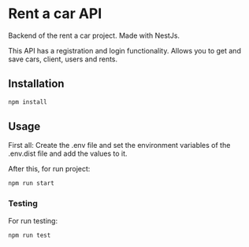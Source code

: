 # Rent a car API

Backend of the rent a car project. Made with NestJs.
 
This API has a registration and login functionality. Allows you to get and save cars, client, users and rents.

## Installation

```bash
npm install
```

## Usage
First all: Create the .env file and set the environment variables of the .env.dist file and add the values to it.

After this, for run project:
```bash
npm run start
``` 

### Testing
For run testing:
```bash
npm run test
``` 